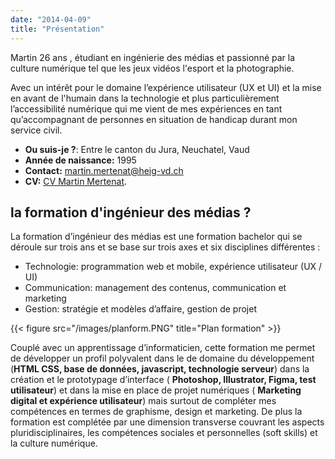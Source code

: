 ```yaml
---
date: "2014-04-09"
title: "Présentation"
---
```


Martin 26 ans , étudiant en ingénierie des médias et passionné par la culture numérique tel que les jeux vidéos l'esport et la photographie.

Avec un intérêt pour le domaine l’expérience utilisateur (UX et UI) et la mise en avant de l'humain dans la technologie et plus particulièrement l’accessibilité numérique qui me vient de mes expériences en tant qu’accompagnant de personnes en situation de handicap durant mon service civil.

* **Ou suis-je ?**: Entre le canton du Jura, Neuchatel, Vaud   
 * **Année de naissance:** 1995
 * **Contact:** martin.mertenat@heig-vd.ch 
 * **CV:** [CV Martin Mertenat](https://drive.google.com/file/d/1YT9cJi6QaNZ7K38u-aS7jcUoGtwsBFFF/view?usp=sharing).



## la formation d'ingénieur des médias ?


La formation d’ingénieur des médias est une formation bachelor qui se déroule sur trois ans et se base sur trois axes et six disciplines différentes :

* Technologie: programmation web et mobile, expérience utilisateur (UX / UI)
* Communication: management des contenus, communication et marketing 
* Gestion: stratégie et modèles d’affaire, gestion de projet


{{< figure src="/images/planform.PNG" title="Plan formation" >}}


Couplé avec un apprentissage d’informaticien, cette formation me permet de développer un profil polyvalent dans le de domaine du développement (**HTML CSS, base de données, javascript, technologie serveur**) dans la création et le prototypage d’interface ( **Photoshop, Illustrator, Figma, test utilisateur**) et dans la mise en place de projet numériques ( **Marketing digital et expérience utilisateur**) mais surtout de compléter mes compétences en termes de graphisme, design et marketing. De plus la formation est complétée par une dimension transverse couvrant les aspects pluridisciplinaires, les compétences sociales et personnelles (soft skills) et la culture numérique.


